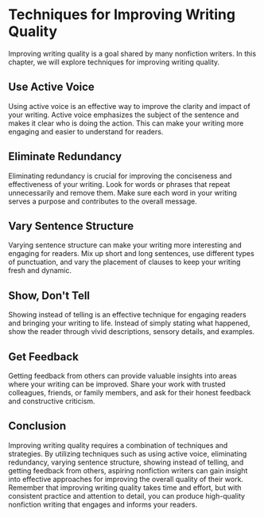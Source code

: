 Techniques for Improving Writing Quality
==============================================================================

Improving writing quality is a goal shared by many nonfiction writers. In this chapter, we will explore techniques for improving writing quality.

Use Active Voice
----------------

Using active voice is an effective way to improve the clarity and impact of your writing. Active voice emphasizes the subject of the sentence and makes it clear who is doing the action. This can make your writing more engaging and easier to understand for readers.

Eliminate Redundancy
--------------------

Eliminating redundancy is crucial for improving the conciseness and effectiveness of your writing. Look for words or phrases that repeat unnecessarily and remove them. Make sure each word in your writing serves a purpose and contributes to the overall message.

Vary Sentence Structure
-----------------------

Varying sentence structure can make your writing more interesting and engaging for readers. Mix up short and long sentences, use different types of punctuation, and vary the placement of clauses to keep your writing fresh and dynamic.

Show, Don't Tell
----------------

Showing instead of telling is an effective technique for engaging readers and bringing your writing to life. Instead of simply stating what happened, show the reader through vivid descriptions, sensory details, and examples.

Get Feedback
------------

Getting feedback from others can provide valuable insights into areas where your writing can be improved. Share your work with trusted colleagues, friends, or family members, and ask for their honest feedback and constructive criticism.

Conclusion
----------

Improving writing quality requires a combination of techniques and strategies. By utilizing techniques such as using active voice, eliminating redundancy, varying sentence structure, showing instead of telling, and getting feedback from others, aspiring nonfiction writers can gain insight into effective approaches for improving the overall quality of their work. Remember that improving writing quality takes time and effort, but with consistent practice and attention to detail, you can produce high-quality nonfiction writing that engages and informs your readers.
